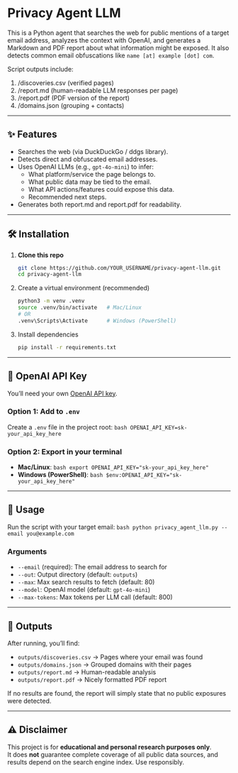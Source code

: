 # Privacy Agent LLM
This is a Python agent that searches the web for public mentions of a target email address, analyzes the context with OpenAI, and generates a Markdown and PDF report about what information might be exposed. It also detects common email obfuscations like `name [at] example [dot] com`.

Script outputs include:
1. <out>/discoveries.csv (verified pages)
2. <out>/report.md (human-readable LLM responses per page)
3. <out>/report.pdf (PDF version of the report)
4. <out>/domains.json (grouping + contacts)

---
## ✨ Features
- Searches the web (via DuckDuckGo / ddgs library).
- Detects direct and obfuscated email addresses.
- Uses OpenAI LLMs (e.g., `gpt-4o-mini`) to infer:
  - What platform/service the page belongs to.
  - What public data may be tied to the email.
  - What API actions/features could expose this data.
  - Recommended next steps.
- Generates both report.md and report.pdf for readability.

---
## 🛠 Installation
1. **Clone this repo**
   ```bash
   git clone https://github.com/YOUR_USERNAME/privacy-agent-llm.git
   cd privacy-agent-llm
   ```
2. Create a virtual environment (recommended)
   ```bash
   python3 -m venv .venv
   source .venv/bin/activate   # Mac/Linux
   # OR
   .venv\Scripts\Activate      # Windows (PowerShell)
   ```
3. Install dependencies
   ```bash
   pip install -r requirements.txt
   ```

---
## 🔑 OpenAI API Key

You’ll need your own [OpenAI API key](https://platform.openai.com/).

### Option 1: Add to `.env`  
Create a `.env` file in the project root:
```bash OPENAI_API_KEY=sk-your_api_key_here ```

### Option 2: Export in your terminal  
- **Mac/Linux**:  ```bash export OPENAI_API_KEY="sk-your_api_key_here" ```
- **Windows (PowerShell)**: ```bash $env:OPENAI_API_KEY="sk-your_api_key_here" ```

---
## 🚀 Usage

Run the script with your target email:
```bash python privacy_agent_llm.py --email you@example.com ```

### Arguments
- `--email` (required): The email address to search for  
- `--out`: Output directory (default: `outputs`)  
- `--max`: Max search results to fetch (default: 80)  
- `--model`: OpenAI model (default: `gpt-4o-mini`)  
- `--max-tokens`: Max tokens per LLM call (default: 800)  

---
## 📂 Outputs

After running, you’ll find:
- `outputs/discoveries.csv` → Pages where your email was found  
- `outputs/domains.json` → Grouped domains with their pages  
- `outputs/report.md` → Human-readable analysis  
- `outputs/report.pdf` → Nicely formatted PDF report  

If no results are found, the report will simply state that no public exposures were detected.

---
## ⚠️ Disclaimer

This project is for **educational and personal research purposes only**.  
It does **not** guarantee complete coverage of all public data sources, and results depend on the search engine index. Use responsibly.


